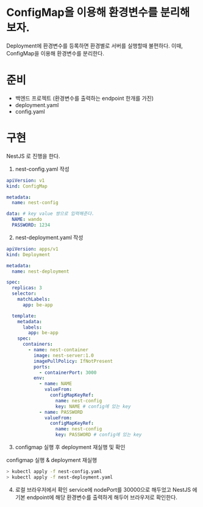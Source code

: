 # ConfigMap을 이용해 환경변수를 분리해보자.

Deployment에 환경변수를 등록하면 환경별로 서버를 실행할때 불편하다. 이때, ConfigMap을 이용해 환경변수를 분리한다.

# 준비

- 백엔드 프로젝트 (환경변수를 출력하는 endpoint 한개를 가진)
- deployment.yaml
- config.yaml

# 구현

NestJS 로 진행을 한다.

1. nest-config.yaml 작성

```yaml
apiVersion: v1
kind: ConfigMap

metadata:
  name: nest-config

data: # key value 쌍으로 입력해준다.
  NAME: wando
  PASSWORD: 1234
```

2. nest-deployment.yaml 작성

```yaml
apiVersion: apps/v1
kind: Deployment

metadata:
  name: nest-deployment

spec:
  replicas: 3
  selector:
    matchLabels:
      app: be-app

  template:
    metadata:
      labels:
        app: be-app
    spec:
      containers:
        - name: nest-container
          image: nest-server:1.0
          imagePullPolicy: IfNotPresent
          ports:
            - containerPort: 3000
          env:
            - name: NAME
              valueFrom:
                configMapKeyRef:
                  name: nest-config
                  key: NAME # config에 있는 key
            - name: PASSWORD
              valueFrom:
                configMapKeyRef:
                  name: nest-config
                  key: PASSWORD # config에 있는 key
```

3. configmap 실행 후 deployment 재실행 및 확인

configmap 실행 & deployment 재실행

```bash
> kubectl apply -f nest-config.yaml
> kubectl apply -f nest-deployment.yaml
```

4. 로컬 브라우저에서 확인
   service에 nodePort를 30000으로 해두었고 NestJS 에 기본 endpoint에 해당 환경변수를 출력하게 해두어 브라우저로 확인한다.
